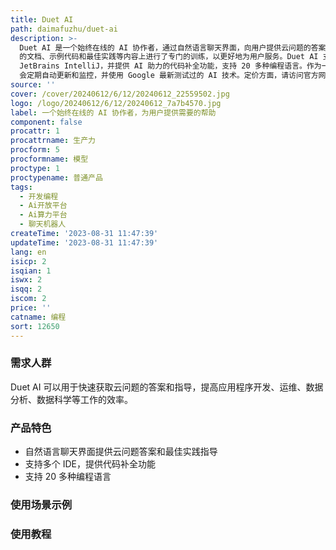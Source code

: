 ```yaml
---
title: Duet AI
path: daimafuzhu/duet-ai
description: >-
  Duet AI 是一个始终在线的 AI 协作者，通过自然语言聊天界面，向用户提供云问题的答案和最佳实践指导。它在 Google Cloud
  的文档、示例代码和最佳实践等内容上进行了专门的训练，以更好地为用户服务。Duet AI 支持多个 IDE，包括 Visual Studio Code 和
  JetBrains IntelliJ，并提供 AI 助力的代码补全功能，支持 20 多种编程语言。作为一个完全托管的服务，Duet AI
  会定期自动更新和监控，并使用 Google 最新测试过的 AI 技术。定价方面，请访问官方网站了解详情。
source: ''
cover: /cover/20240612/6/12/20240612_22559502.jpg
logo: /logo/20240612/6/12/20240612_7a7b4570.jpg
label: 一个始终在线的 AI 协作者，为用户提供需要的帮助
component: false
procattr: 1
procattrname: 生产力
procform: 5
procformname: 模型
proctype: 1
proctypename: 普通产品
tags:
  - 开发编程
  - Ai开放平台
  - Ai算力平台
  - 聊天机器人
createTime: '2023-08-31 11:47:39'
updateTime: '2023-08-31 11:47:39'
lang: en
isicp: 2
isqian: 1
iswx: 2
isqq: 2
iscom: 2
price: ''
catname: 编程
sort: 12650
---
```




### 需求人群
Duet AI 可以用于快速获取云问题的答案和指导，提高应用程序开发、运维、数据分析、数据科学等工作的效率。

### 产品特色
- 自然语言聊天界面提供云问题答案和最佳实践指导
- 支持多个 IDE，提供代码补全功能
- 支持 20 多种编程语言

### 使用场景示例


### 使用教程


  
